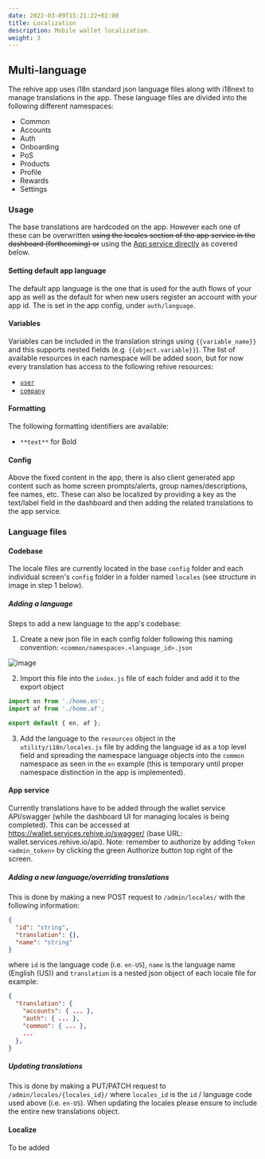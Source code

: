 ```yaml
---
date: 2022-03-09T15:21:22+02:00
title: Localization
description: Mobile wallet localization.
weight: 3
---
```


## Multi-language

The rehive app uses i18n standard json language files along with i18next to manage translations in the app. These language files are divided into the following different namespaces:

- Common
- Accounts
- Auth
- Onboarding
- PoS
- Products
- Profile
- Rewards
- Settings

### Usage

The base translations are hardcoded on the app. However each one of these can be overwritten ~~using the locales section of the app service in the dashboard (forthcoming) or~~ using the [App service directly](#app-service) as covered below.

#### Setting default app language

The default app language is the one that is used for the auth flows of your app as well as the default for when new users register an account with your app id. The is set in the app config, under `auth/language`.

#### Variables

Variables can be included in the translation strings using `{{variable_name}}` and this supports nested fields (e.g. `{{object.variable}}`). The list of available resources in each namespace will be added soon, but for now every translation has access to the following rehive resources:

- [`user`](https://docs.rehive.com/platform/core-resources/users/)
- [`company`](https://docs.rehive.com/platform/core-resources/companies/)

#### Formatting

The following formatting identifiers are available:

- `**text**` for Bold

#### Config

Above the fixed content in the app, there is also client generated app content such as home screen prompts/alerts, group names/descriptions, fee names, etc. These can also be localized by providing a key as the text/label field in the dashboard and then adding the related translations to the app service.

### Language files

#### Codebase

The locale files are currently located in the base `config` folder and each individual screen's `config` folder in a folder named `locales` (see structure in image in step 1 below).

##### Adding a language

Steps to add a new language to the app's codebase:

1. Create a new json file in each config folder following this naming convention: `<common/namespace>.<language_id>.json`

![image](https://user-images.githubusercontent.com/35782774/157740092-95a0aede-4447-417a-b47e-9abc118718cb.png)

2. Import this file into the `index.js` file of each folder and add it to the export object

```js
import en from './home.en';
import af from './home.af';

export default { en, af };
```

3. Add the language to the `resources` object in the `utility/i18n/locales.js` file by adding the language id as a top level field and spreading the namespace language objects into the `common` namespace as seen in the `en` example (this is temporary until proper namespace distinction in the app is implemented).

#### App service

Currently translations have to be added through the wallet service API/swagger (while the dashboard UI for managing locales is being completed). This can be accessed at https://wallet.services.rehive.io/swagger/ (base URL: wallet.services.rehive.io/api). Note: remember to authorize by adding `Token <admin_token>` by clicking the green Authorize button top right of the screen.

##### Adding a new language/overriding translations

This is done by making a new POST request to `/admin/locales/` with the following information:

```json
{
  "id": "string",
  "translation": {},
  "name": "string"
}
```

where `id` is the language code (i.e. `en-US`), `name` is the language name (English (US)) and `translation` is a nested json object of each locale file for example:

```json
{
  "translation": {
    "accounts": { ... },
    "auth": { ... },
    "common": { ... },
    ...
  },
}
```

##### Updating translations

This is done by making a PUT/PATCH request to `/admin/locales/{locales_id}/` where `locales_id` is the `id` / language code used above (i.e. `en-US`). When updating the locales please ensure to include the entire new translations object.

#### Localize

To be added
